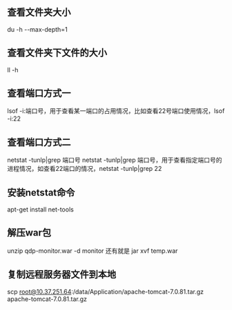 ## 查看文件夹大小

du -h --max-depth=1 

## 查看文件夹下文件的大小

ll -h 


## 查看端口方式一
lsof -i:端口号，用于查看某一端口的占用情况，比如查看22号端口使用情况，lsof -i:22


## 查看端口方式二
netstat -tunlp|grep 端口号
netstat -tunlp|grep 端口号，用于查看指定端口号的进程情况，如查看22端口的情况，netstat -tunlp|grep 22

## 安装netstat命令

apt-get install net-tools

## 解压war包

unzip qdp-monitor.war -d monitor
还有就是
jar xvf temp.war



## 复制远程服务器文件到本地 
scp root@10.37.251.64:/data/Application/apache-tomcat-7.0.81.tar.gz apache-tomcat-7.0.81.tar.gz

